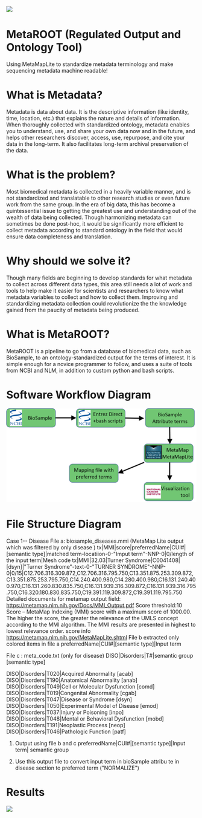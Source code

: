 ![](images/MetaROOT.pngs=400)
# MetaROOT (Regulated Output and Ontology Tool)
Using MetaMapLite to standardize metadata terminology and make sequencing metadata machine readable!

# What is Metadata?
Metadata is data about data. It is the descriptive information (like identity, time, location, etc.) that explains the nature and details of information. When thoroughly collected with standardized ontology, metadata enables you to understand, use, and share your own data now and in the future, and helps other researchers discover, access, use, repurpose, and cite your data in the long-term. It also facilitates long-term archival preservation of the data.

# What is the problem?
Most biomedical metadata is collected in a heavily variable manner, and is not standardized and translatable to other research studies or even future work from the same group. In the era of big data, this has become a quintessential issue to getting the greatest use and understanding out of the wealth of data being collected. Though harmonizing metadata can sometimes be done post-hoc, it would be significantly more efficient to collect metadata according to standard ontology in the field that would ensure data completeness and translation.

# Why should we solve it?
Though many fields are beginning to develop standards for what metadata to collect across different data types, this area still needs a lot of work and tools to help make it easier for scientists and researchers to know what metadata variables to collect and how to collect them. Improving and standardizing metadata collection could revolutionize the the knowledge gained from the paucity of metadata being produced. 

# What is MetaROOT?
MetaROOT is a pipeline to go from a database of biomedical data, such as BioSample, to an ontology-standardized output for the terms of interest. It is simple enough for a novice programmer to follow, and uses a suite of tools from NCBI and NLM, in addition to custom python and bash scripts.

# Software Workflow Diagram
![](images/MetaROOTworkflow.png)

# File Structure Diagram
Case 1-- Disease
File a: biosample_diseases.mmi   (MetaMap Lite output which was filtered by only disease )
tx|MMI|score|preferredName|CUI#|[semantic type]|matched term-locatiion-0-"Imput term"-NNP-0|0/length of the input term|Mesh code
tx|MMI|32.03|Turner Syndrome|C0041408|[dsyn]|"Turner Syndrome"-text-0-"TURNER SYNDROME"-NNP-0|0/15|C12.706.316.309.872,C12.706.316.795.750,C13.351.875.253.309.872,C13.351.875.253.795.750,C14.240.400.980,C14.280.400.980,C16.131.240.400.970,C16.131.260.830.835.750,C16.131.939.316.309.872,C16.131.939.316.795.750,C16.320.180.830.835.750,C19.391.119.309.872,C19.391.119.795.750
Detailed documents for metamap output field:
https://metamap.nlm.nih.gov/Docs/MMI_Output.pdf
Score threshold:10
Score – MetaMap Indexing (MMI) score with a maximum score of 1000.00.  The higher the score, the greater the relevance of the UMLS concept according to the MMI algorithm.  The MMI results are presented in highest to lowest relevance order. score info https://metamap.nlm.nih.gov/MetaMapLite.shtml
File b extracted only colored items in file a
preferredName|CUI#|[semantic type]|Input term

File c : meta_code.txt (only for disease)
DISO|Disorders|T#|semantic group [semantic type]

DISO|Disorders|T020|Acquired Abnormality [acab]
DISO|Disorders|T190|Anatomical Abnormality [anab]
DISO|Disorders|T049|Cell or Molecular Dysfunction [comd]
DISO|Disorders|T019|Congenital Abnormality [cgab]
DISO|Disorders|T047|Disease or Syndrome [dsyn]
DISO|Disorders|T050|Experimental Model of Disease [emod]
DISO|Disorders|T037|Injury or Poisoning [inpo]
DISO|Disorders|T048|Mental or Behavioral Dysfunction [mobd]
DISO|Disorders|T191|Neoplastic Process [neop]
DISO|Disorders|T046|Pathologic Function [patf]

1. Output using file b and c 
preferredName|CUI#|[semantic type]|Input term| semantic group 


2. Use this output file to convert input term in bioSample attribu te in disease section to preferred term ("NORMALIZE")

# Results
![](AlluvialMergedMap2.png)
